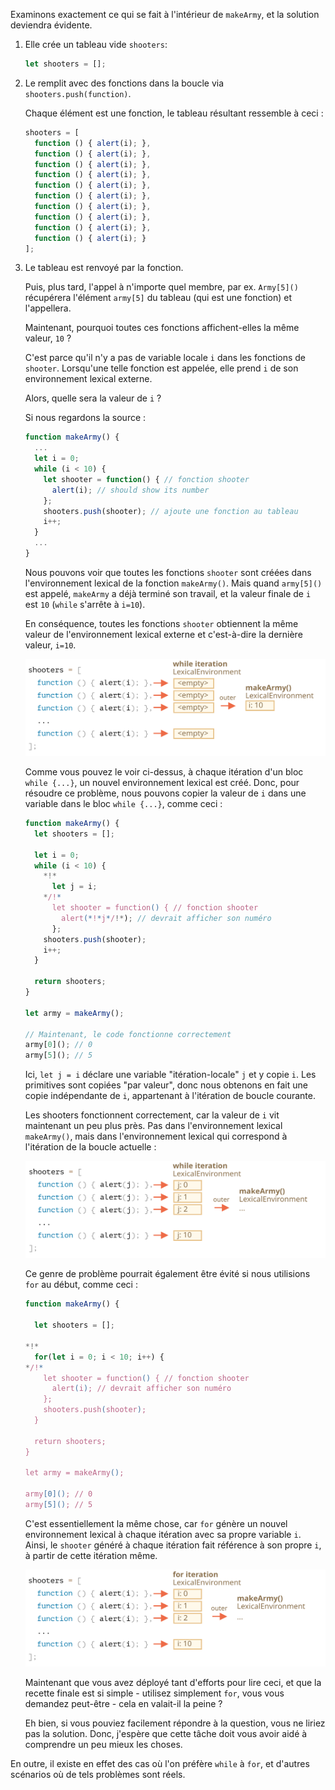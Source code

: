 
Examinons exactement ce qui se fait à l'intérieur de `makeArmy`, et la solution deviendra évidente.

1. Elle crée un tableau vide `shooters`:

    ```js
    let shooters = [];
    ```
2. Le remplit avec des fonctions dans la boucle via `shooters.push(function)`.

    Chaque élément est une fonction, le tableau résultant ressemble à ceci :

    ```js no-beautify
    shooters = [
      function () { alert(i); },
      function () { alert(i); },
      function () { alert(i); },
      function () { alert(i); },
      function () { alert(i); },
      function () { alert(i); },
      function () { alert(i); },
      function () { alert(i); },
      function () { alert(i); },
      function () { alert(i); }
    ];
    ```

3. Le tableau est renvoyé par la fonction.
   
    Puis, plus tard, l'appel à n'importe quel membre, par ex. `Army[5]()` récupérera l'élément `army[5]` du tableau (qui est une fonction) et l'appellera.
   
    Maintenant, pourquoi toutes ces fonctions affichent-elles la même valeur, `10` ?
   
    C'est parce qu'il n'y a pas de variable locale `i` dans les fonctions de `shooter`. Lorsqu'une telle fonction est appelée, elle prend `i` de son environnement lexical externe.
   
    Alors, quelle sera la valeur de `i` ?
   
    Si nous regardons la source :
   
    ```js
    function makeArmy() {
      ...
      let i = 0;
      while (i < 10) {
        let shooter = function() { // fonction shooter
          alert(i); // should show its number
        };
        shooters.push(shooter); // ajoute une fonction au tableau
        i++;
      }
      ...
    }
    ```
   
    Nous pouvons voir que toutes les fonctions `shooter` sont créées dans l'environnement lexical de la fonction `makeArmy()`. Mais quand `army[5]()` est appelé, `makeArmy` a déjà terminé son travail, et la valeur finale de `i` est `10` (`while` s'arrête à `i=10`).
   
    En conséquence, toutes les fonctions `shooter` obtiennent la même valeur de l'environnement lexical externe et c'est-à-dire la dernière valeur, `i=10`.
   
    ![](lexenv-makearmy-empty.svg)
   
    Comme vous pouvez le voir ci-dessus, à chaque itération d'un bloc `while {...}`, un nouvel environnement lexical est créé. Donc, pour résoudre ce problème, nous pouvons copier la valeur de `i` dans une variable dans le bloc `while {...}`, comme ceci :
   
    ```js run
    function makeArmy() {
      let shooters = [];
   
      let i = 0;
      while (i < 10) {
        *!*
          let j = i;
        */!*
          let shooter = function() { // fonction shooter
            alert(*!*j*/!*); // devrait afficher son numéro
          };
        shooters.push(shooter);
        i++;
      }
   
      return shooters;
    }
   
    let army = makeArmy();
   
    // Maintenant, le code fonctionne correctement
    army[0](); // 0
    army[5](); // 5
    ```
   
    Ici, `let j = i` déclare une variable "itération-locale" `j` et y copie `i`. Les primitives sont copiées "par valeur", donc nous obtenons en fait une copie indépendante de `i`, appartenant à l'itération de boucle courante.
   
    Les shooters fonctionnent correctement, car la valeur de `i` vit maintenant un peu plus près. Pas dans l'environnement lexical `makeArmy()`, mais dans l'environnement lexical qui correspond à l'itération de la boucle actuelle :
   
    ![](lexenv-makearmy-while-fixed.svg)
   
    Ce genre de problème pourrait également être évité si nous utilisions `for` au début, comme ceci :
   
    ```js run demo
    function makeArmy() {
   
      let shooters = [];
   
    *!*
      for(let i = 0; i < 10; i++) {
    */!*
        let shooter = function() { // fonction shooter
          alert(i); // devrait afficher son numéro
        };
        shooters.push(shooter);
      }
   
      return shooters;
    }
   
    let army = makeArmy();
   
    army[0](); // 0
    army[5](); // 5
    ```
   
    C'est essentiellement la même chose, car `for` génère un nouvel environnement lexical à chaque itération avec sa propre variable `i`. Ainsi, le `shooter` généré à chaque itération fait référence à son propre `i`, à partir de cette itération même.
   
    ![](lexenv-makearmy-for-fixed.svg)

    Maintenant que vous avez déployé tant d'efforts pour lire ceci, et que la recette finale est si simple - utilisez simplement `for`, vous vous demandez peut-être - cela en valait-il la peine ?

    Eh bien, si vous pouviez facilement répondre à la question, vous ne liriez pas la solution. Donc, j'espère que cette tâche doit vous avoir aidé à comprendre un peu mieux les choses.

En outre, il existe en effet des cas où l'on préfère `while` à `for`, et d'autres scénarios où de tels problèmes sont réels.

